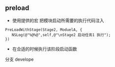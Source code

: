 ## preload
* 使用提供的宏 把模块启动所需要的执行代码注入 
 ```
 PreLoadWithStage(Stage2, ModuelA, {
    NSLog(@"%@%@",self,@"\nStage2 启动任务1 执行");
})
 ```
* 在合适的时候执行该阶段启动函数

分支 develope
